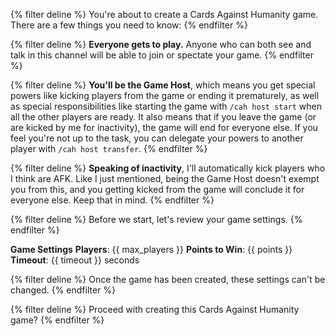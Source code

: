 {% filter deline %}
You're about to create a Cards Against Humanity game. There are a few things you need to know:
{% endfilter %}

{% filter deline %}
**Everyone gets to play.** Anyone who can both see and talk in this channel will be able to join or spectate your game.
{% endfilter %}

{% filter deline %}
**You'll be the Game Host**, which means you get special powers like kicking players from the game or ending it
prematurely, as well as special responsibilities like starting the game with `/cah host start` when all the other
players are ready. It also means that if you leave the game (or are kicked by me for inactivity), the game will end for
everyone else. If you feel you're not up to the task, you can delegate your powers to another player
with `/cah host transfer`.
{% endfilter %}

{% filter deline %}
**Speaking of inactivity**, I'll automatically kick players who I think are AFK. Like I just mentioned, being the Game
Host doesn't exempt you from this, and you getting kicked from the game will conclude it for everyone else. Keep that in
mind.
{% endfilter %}

{% filter deline %}
Before we start, let's review your game settings.
{% endfilter %}

__Game Settings__
**Players**: {{ max_players }}
**Points to Win**: {{ points }}
**Timeout**: {{ timeout }} seconds

{% filter deline %}
Once the game has been created, these settings can't be changed.
{% endfilter %}

{% filter deline %}
Proceed with creating this Cards Against Humanity game?
{% endfilter %}